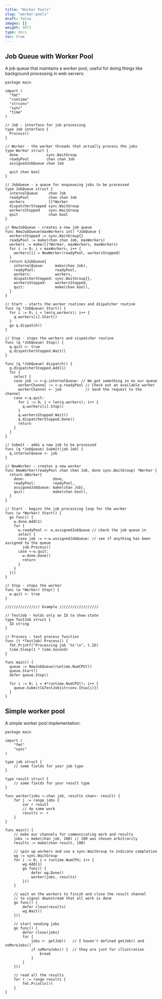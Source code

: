 ```yaml
---
title: "Worker Pools"
slug: "worker-pools"
draft: false
images: []
weight: 9973
type: docs
toc: true
---
```


## Job Queue with Worker Pool
A job queue that maintains a worker pool, useful for doing things like background processing in web servers:

    package main

    import (
      "fmt"
      "runtime"
      "strconv"
      "sync"
      "time"
    )

    // Job - interface for job processing
    type Job interface {
      Process()
    }

    // Worker - the worker threads that actually process the jobs
    type Worker struct {
      done             sync.WaitGroup
      readyPool        chan chan Job
      assignedJobQueue chan Job

      quit chan bool
    }

    // JobQueue - a queue for enqueueing jobs to be processed
    type JobQueue struct {
      internalQueue     chan Job
      readyPool         chan chan Job
      workers           []*Worker
      dispatcherStopped sync.WaitGroup
      workersStopped    sync.WaitGroup
      quit              chan bool
    }

    // NewJobQueue - creates a new job queue
    func NewJobQueue(maxWorkers int) *JobQueue {
      workersStopped := sync.WaitGroup{}
      readyPool := make(chan chan Job, maxWorkers)
      workers := make([]*Worker, maxWorkers, maxWorkers)
      for i := 0; i < maxWorkers; i++ {
        workers[i] = NewWorker(readyPool, workersStopped)
      }
      return &JobQueue{
        internalQueue:     make(chan Job),
        readyPool:         readyPool,
        workers:           workers,
        dispatcherStopped: sync.WaitGroup{},
        workersStopped:    workersStopped,
        quit:              make(chan bool),
      }
    }

    // Start - starts the worker routines and dispatcher routine
    func (q *JobQueue) Start() {
      for i := 0; i < len(q.workers); i++ {
        q.workers[i].Start()
      }
      go q.dispatch()
    }

    // Stop - stops the workers and sispatcher routine
    func (q *JobQueue) Stop() {
      q.quit <- true
      q.dispatcherStopped.Wait()
    }

    func (q *JobQueue) dispatch() {
      q.dispatcherStopped.Add(1)
      for {
        select {
        case job := <-q.internalQueue: // We got something in on our queue
          workerChannel := <-q.readyPool // Check out an available worker
          workerChannel <- job           // Send the request to the channel
        case <-q.quit:
          for i := 0; i < len(q.workers); i++ {
            q.workers[i].Stop()
          }
          q.workersStopped.Wait()
          q.dispatcherStopped.Done()
          return
        }
      }
    }

    // Submit - adds a new job to be processed
    func (q *JobQueue) Submit(job Job) {
      q.internalQueue <- job
    }

    // NewWorker - creates a new worker
    func NewWorker(readyPool chan chan Job, done sync.WaitGroup) *Worker {
      return &Worker{
        done:             done,
        readyPool:        readyPool,
        assignedJobQueue: make(chan Job),
        quit:             make(chan bool),
      }
    }

    // Start - begins the job processing loop for the worker
    func (w *Worker) Start() {
      go func() {
        w.done.Add(1)
        for {
          w.readyPool <- w.assignedJobQueue // check the job queue in
          select {
          case job := <-w.assignedJobQueue: // see if anything has been assigned to the queue
            job.Process()
          case <-w.quit:
            w.done.Done()
            return
          }
        }
      }()
    }

    // Stop - stops the worker
    func (w *Worker) Stop() {
      w.quit <- true
    }

    //////////////// Example //////////////////

    // TestJob - holds only an ID to show state
    type TestJob struct {
      ID string
    }

    // Process - test process function
    func (t *TestJob) Process() {
      fmt.Printf("Processing job '%s'\n", t.ID)
      time.Sleep(1 * time.Second)
    }

    func main() {
      queue := NewJobQueue(runtime.NumCPU())
      queue.Start()
      defer queue.Stop()

      for i := 0; i < 4*runtime.NumCPU(); i++ {
        queue.Submit(&TestJob{strconv.Itoa(i)})
      }
    }


## Simple worker pool
A simple worker pool implementation:
```
package main

import (
    "fmt"
    "sync"
)

type job struct {
    // some fields for your job type
}

type result struct {
    // some fields for your result type
}

func worker(jobs <-chan job, results chan<- result) {
    for j := range jobs {
        var r result
        // do some work
        results <- r
    }
}

func main() {
    // make our channels for communicating work and results
    jobs := make(chan job, 100) // 100 was chosen arbitrarily
    results := make(chan result, 100)
       
    // spin up workers and use a sync.WaitGroup to indicate completion
    wg := sync.WaitGroup
    for i := 0; i < runtime.NumCPU; i++ {
        wg.Add(1)
        go func() {
            defer wg.Done()
            worker(jobs, results)
        }()
    }
    
    // wait on the workers to finish and close the result channel
    // to signal downstream that all work is done
    go func() {
        defer close(results)
        wg.Wait()
    }()

    // start sending jobs
    go func() {
        defer close(jobs)
        for {
            jobs <- getJob()   // I haven't defined getJob() and noMoreJobs()
            if noMoreJobs() {  // they are just for illustration
                break
            }
        }
    }()

    // read all the results
    for r := range results {
        fmt.Println(r)
    }
}
```

